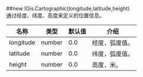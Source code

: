 ##new IGis.Cartographic(longitude,latitude,height)  
通过经度、纬度、高度来定义的位置信息。  
  
名称|类型|默认值|介绍  
-|-|-|-   
longitude| number|0.0 |经度，弧度值。  
latitude| number |0.0 |纬度，弧度值。  
height |number |0.0 |高度，米。